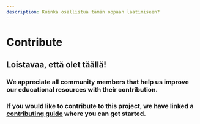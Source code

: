 ```yaml
---
description: Kuinka osallistua tämän oppaan laatimiseen?
---
```


# Contribute

## Loistavaa, että olet täällä!

### We appreciate all community members that help us improve our educational resources with their contribution.

### If you would like to contribute to this project, we have linked a [contributing guide](untitled-1/) where you can get started. 

